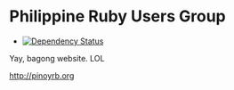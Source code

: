 # Philippine Ruby Users Group

  * [![Dependency Status](https://gemnasium.com/phrug/pinoyrb.png)](https://gemnasium.com/phrug/pinoyrb)

Yay, bagong website. LOL

http://pinoyrb.org
